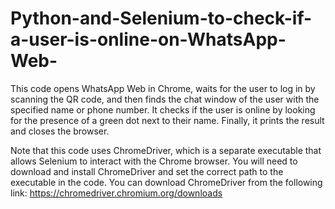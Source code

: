 # Python-and-Selenium-to-check-if-a-user-is-online-on-WhatsApp-Web-

This code opens WhatsApp Web in Chrome, waits for the user to log in by scanning the QR code, and then finds the chat window of the user with the specified name or phone number. It checks if the user is online by looking for the presence of a green dot next to their name. Finally, it prints the result and closes the browser.

Note that this code uses ChromeDriver, which is a separate executable that allows Selenium to interact with the Chrome browser. You will need to download and install ChromeDriver and set the correct path to the executable in the code. You can download ChromeDriver from the following link: https://chromedriver.chromium.org/downloads
